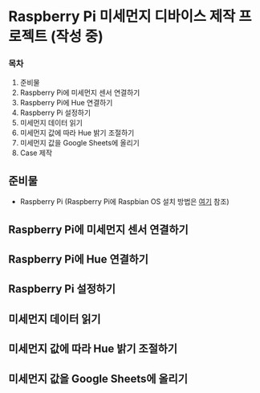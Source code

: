 # Raspberry Pi 미세먼지 디바이스 제작 프로젝트 (작성 중)
### 목차
1. 준비물
1. Raspberry Pi에 미세먼지 센서 연결하기
1. Raspberry Pi에 Hue 연결하기
1. Raspberry Pi 설정하기
1. 미세먼지 데이터 읽기
1. 미세먼지 값에 따라 Hue 밝기 조절하기
1. 미세먼지 값을 Google Sheets에 올리기
1. Case 제작

## 준비물
- Raspberry Pi (Raspberry Pi에 Raspbian OS 설치 방법은 [여기](Raspbian.md) 참조)

## Raspberry Pi에 미세먼지 센서 연결하기

## Raspberry Pi에 Hue 연결하기

## Raspberry Pi 설정하기

## 미세먼지 데이터 읽기

## 미세먼지 값에 따라 Hue 밝기 조절하기

## 미세먼지 값을 Google Sheets에 올리기
